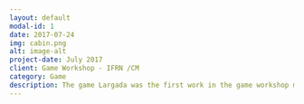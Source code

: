 ```yaml
---
layout: default
modal-id: 1
date: 2017-07-24
img: cabin.png
alt: image-alt
project-date: July 2017
client: Game Workshop - IFRN /CM
category: Game
description: The game Largada was the first work in the game workshop matter by educator Marcelo, where the goal was to be a platafomr game. To have the opportunity to play, just press the link: https://ruthimaria01.github.io/largada/
---
```

